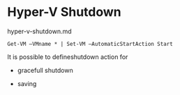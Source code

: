 # Hyper-V Shutdown

hyper-v-shutdown.md

```
Get-VM –VMname * | Set-VM –AutomaticStartAction Start
```

It is possible to defineshutdown action for

*   gracefull shutdown

*   saving




